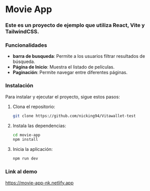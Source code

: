 # Movie App

### Este es un proyecto de ejemplo que utiliza **React**, **Vite** y **TailwindCSS**.

### Funcionalidades

- **barra de busqueda**: Permite a los usuarios filtrar resultados de búsqueda.
- **Página de Inicio**: Muestra el listado de películas.
- **Paginación**: Permite navegar entre diferentes páginas.

### Instalación

Para instalar y ejecutar el proyecto, sigue estos pasos:

1. Clona el repositorio:
   ```bash
   git clone https://github.com/nicking94/Vitawallet-test
   ```
2. Instala las dependencias:
   ```bash
   cd movie-app
   npm install
   ```
3. Inicia la aplicación:
   ```bash
   npm run dev
   ```

### Link al demo

https://movie-app-nk.netlify.app
